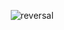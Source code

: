 <div align="center">
  
![reversal](https://capsule-render.vercel.app/api?type=rounded&text=KMJNNHYK&fontAlign=50&fontSize=90&color=FF9436&height=250&borderRadius=6&desc=😄안녕하세요,%20개발자%20김진혁입니다!%20😄&descAlignY=70&descSize=15)

</div>



